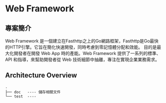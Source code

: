 # Web Framework

## 專案簡介

Web Framework 是一個建立在Fasthttp之上的Go網路框架，Fasthttp是Go最快的HTTP引擎。它旨在簡化快速開發，同時考慮到零記憶體分配和效能。
目的是最大化開發者在開發 Web App 時的產能。Web Framework 提供了一系列的標準、API 和指導，來幫助開發者從 Web 技術細節中抽離，專注在實現企業業務需求。

## Architecture Overview

```text
.
├── doc   ---- 儲存相關文件
└── test  ---- 
```
